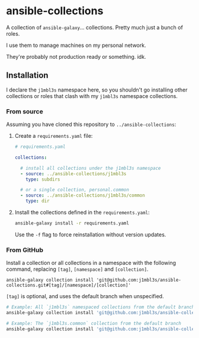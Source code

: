 # ansible-collections

A collection of `ansible-galaxy`... collections.
Pretty much just a bunch of roles.

I use them to manage machines on my personal network.

They're probably not production ready or something. idk.

## Installation

I declare the `j1mbl3s` namespace here, so you shouldn't go installing other collections or roles that clash with my `j1mbl3s` namespace collections.

### From source

Assuming you have cloned this repository to `../ansible-collections`:

1. Create a `requirements.yaml` file:

    ```yaml
    # requirements.yaml

    collections:

      # install all collections under the j1mbl3s namespace
      - source: ../ansible-collections/j1mbl3s
        type: subdirs

      # or a single collection, personal.common
      - source: ../ansible-collections/j1mbl3s/common
        type: dir
    ```

2. Install the collections defined in the `requirements.yaml`:

    ```sh
    ansible-galaxy install -r requirements.yaml
    ```

    Use the `-f` flag to force reinstallation without version updates.

### From GitHub

Install a collection or all collections in a namespace with the following command, replacing `[tag]`, `[namespace]` and `[collection]`.

```shell
ansible-galaxy collection install 'git@github.com:j1mbl3s/ansible-collections.git#[tag]/[namespace]/[collection]'
```

`[tag]` is optional, and uses the default branch when unspecified.

```sh
# Example: All `j1mbl3s` namespaced collections from the default branch
ansible-galaxy collection install 'git@github.com:j1mbl3s/ansible-collections.git#/j1mbl3s'

# Example: The `j1mbl3s.common` collection from the default branch
ansible-galaxy collection install 'git@github.com:j1mbl3s/ansible-collections.git#/j1mbl3s/common'
```
